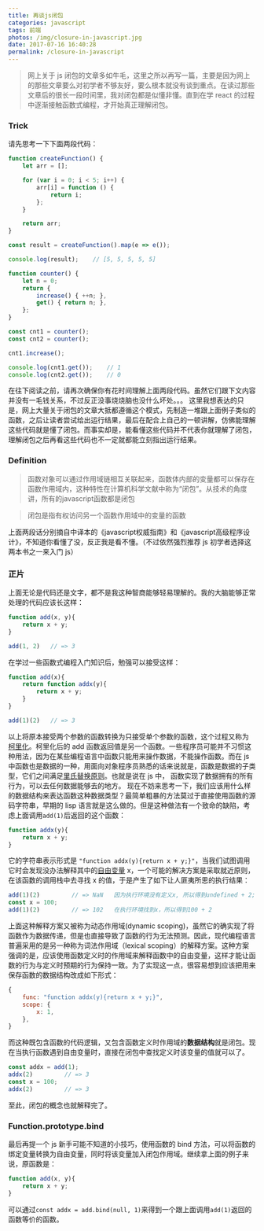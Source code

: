 ```yaml
---
title: 再谈js闭包
categories: javascript
tags: 前端
photos: /img/closure-in-javascript.jpg
date: 2017-07-16 16:40:28
permalink: /closure-in-javascript
---
```



> 网上关于 js 闭包的文章多如牛毛，这里之所以再写一篇，主要是因为网上的那些文章要么对初学者不够友好，要么根本就没有谈到重点。在读过那些文章后的很长一段时间里，我对闭包都是似懂非懂。直到在学 react 的过程中逐渐接触函数式编程，才开始真正理解闭包。

### Trick
请先思考一下下面两段代码：
```javascript
function createFunction() {
    let arr = [];

    for (var i = 0; i < 5; i++) {
        arr[i] = function () {
            return i;
        };
    }

    return arr;
}

const result = createFunction().map(e => e());

console.log(result);    // [5, 5, 5, 5, 5]
```
```javascript
function counter() {
    let n = 0;
    return {
        increase() { ++n; },
        get() { return n; },
    };
}

const cnt1 = counter();
const cnt2 = counter();

cnt1.increase();

console.log(cnt1.get());    // 1
console.log(cnt2.get());    // 0
```

在往下阅读之前，请再次确保你有花时间理解上面两段代码。虽然它们跟下文内容并没有一毛钱关系，不过反正没事烧烧脑也没什么坏处。。。
这里我想表达的只是，网上大量关于闭包的文章大抵都遵循这个模式，先制造一堆跟上面例子类似的函数，之后让读者尝试给出运行结果，最后在配合上自己的一顿讲解，仿佛能理解这些代码就是懂了闭包。而事实却是，能看懂这些代码并不代表你就理解了闭包，理解闭包之后再看这些代码也不一定就都能立刻指出运行结果。

<!-- more -->

### Definition
> 函数对象可以通过作用域链相互关联起来，函数体内部的变量都可以保存在函数作用域内，这种特性在计算机科学文献中称为“闭包”。从技术的角度讲，所有的javascript函数都是闭包

<!-- -->
> 闭包是指有权访问另一个函数作用域中的变量的函数

上面两段话分别摘自中译本的《javascript权威指南》和《javascript高级程序设计》，不知道你看懂了没，反正我是看不懂。（不过依然强烈推荐 js 初学者选择这两本书之一来入门 js）

### 正片
上面无论是代码还是文字，都不是我这种智商能够轻易理解的。我的大脑能够正常处理的代码应该长这样：
```javascript
function add(x, y){
    return x + y;
}

add(1, 2)   // => 3
```
在学过一些函数式编程入门知识后，勉强可以接受这样：
```javascript
function add(x){
    return function addx(y){
        return x + y;
    }
}

add(1)(2)   // => 3
```
以上将原本接受两个参数的函数转换为只接受单个参数的函数，这个过程又称为 [柯里化](https://zh.wikipedia.org/wiki/%E6%9F%AF%E9%87%8C%E5%8C%96)。柯里化后的 add 函数返回值是另一个函数。一些程序员可能并不习惯这种用法，因为在某些编程语言中函数只能用来操作数据，不能操作函数。而在 js 中函数也是数据的一种，用面向对象程序员熟悉的话来说就是，函数是数据的子类型，它们之间满足[里氏替换原则](https://en.wikipedia.org/wiki/Liskov_substitution_principle)。也就是说在 js 中， 函数实现了数据拥有的所有行为，可以去任何数据能够去的地方。
现在不妨来思考一下，我们应该用什么样的数据结构来表达函数这种数据类型？最简单粗暴的方法莫过于直接使用函数的源码字符串，早期的 lisp 语言就是这么做的。但是这种做法有一个致命的缺陷，考虑上面调用`add(1)`后返回的这个函数：
```javascript
function addx(y){
    return x + y;
}
```
它的字符串表示形式是 `"function addx(y){return x + y;}"`，当我们试图调用它时会发现没办法解释其中的[自由变量](http://staynoob.cn/post/2017/03/lambda-calculus-introduction/#2-绑定变量与自由变量) x，一个可能的解决方案是采取就近原则，在该函数的调用栈中去寻找 x 的值，于是产生了如下让人匪夷所思的执行结果：
```javascript
add(1)(2)         // => NaN   因为执行环境没有定义x, 所以得到undefined + 2;
const x = 100;
add(1)(2)         // => 102   在执行环境找到x，所以得到100 + 2
```
上面这种解释方案又被称为动态作用域(dynamic scoping)，虽然它的确实现了将函数作为数据传递，但是也直接导致了函数的行为无法预测。因此，现代编程语言普遍采用的是另一种称为词法作用域（lexical scoping）的解释方案。这种方案强调的是，应该使用函数定义时的作用域来解释函数中的自由变量，这样才能让函数的行为与定义时预期的行为保持一致。为了实现这一点，很容易想到应该把用来保存函数的数据结构改成如下形式：
```javascript
{
    func: "function addx(y){return x + y;}",
    scope: {
        x: 1,
    },
}
```
而这种既包含函数的代码逻辑，又包含函数定义时作用域的**数据结构**就是闭包。现在当执行函数遇到自由变量时，直接在闭包中查找定义时该变量的值就可以了。
```javascript
const addx = add(1);
addx(2)         // => 3
const x = 100;
addx(2)         // => 3
```
至此，闭包的概念也就解释完了。

### Function.prototype.bind
最后再提一个 js 新手可能不知道的小技巧，使用函数的 bind 方法，可以将函数的绑定变量转换为自由变量，同时将该变量加入闭包作用域。继续拿上面的例子来说，原函数是：
```javascript
function add(x, y){
    return x + y;
}
```
可以通过`const addx = add.bind(null, 1)`来得到一个跟上面调用`add(1)`返回的函数等价的函数。
